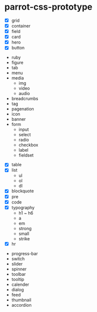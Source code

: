 # parrot-css-prototype
- [x] grid
- [x] container
- [x] field
- [x] card
- [x] hero
- [x] button
- ruby
- figure
- tab
- menu
- media
    - img
    - video
    - audio
- breadcrumbs
- tag
- pagenation
- icon
- banner
- form
    - input
    - select
    - radio
    - checkbox
    - label
    - fieldset
- [x] table
- [x] list
    - ul
    - ol
    - dl
- [x] blockquote
- [x] pre
- [x] code
- [x] typography
    - h1 ~ h6
    - a
    - em
    - strong
    - small
    - strike
- [x] hr
- progress-bar
- switch
- slider
- spinner
- toolbar
- tooltip
- calender
- dialog
- feed
- thumbnail
- accordion
